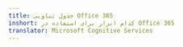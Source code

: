```yaml
---
title: جدول تناوبی Office 365
inshort: کدام ابزار برای استفاده در Office 365
translator: Microsoft Cognitive Services
---
```






